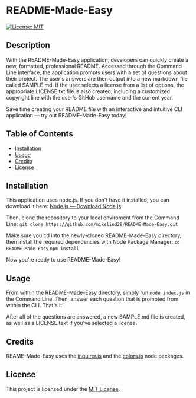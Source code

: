 # README-Made-Easy

[![License: MIT](https://img.shields.io/badge/License-MIT-yellow.svg)](https://opensource.org/licenses/MIT)

## Description

With the README-Made-Easy application, developers can quickly create a new, formatted, professional README. Accessed through the Command Line Interface, the application prompts users with a set of questions about their project. The user's answers are then output into a new markdown file called SAMPLE.md. If the user selects a license from a list of options, the appropriate LICENSE.txt file is also created, including a customized copyright line with the user's GitHub username and the current year.

Save time creating your README file with an interactive and intuitive CLI application — try out README-Made-Easy today!

## Table of Contents

- [Installation](#installation)
- [Usage](#usage)
- [Credits](#credits)
- [License](#license)

## Installation

This application uses node.js. If you don't have it installed, you can download it here: [Node.js — Download Node.js](https://nodejs.org/en/download/package-manager)

Then, clone the repository to your local enviroment from the Command Line:
```git clone https://github.com/mikelind28/README-Made-Easy.git```

Make sure you cd into the newly-cloned README-Made-Easy directory, then install the required dependencies with Node Package Manager:
```cd README-Made-Easy```
```npm install```

Now you're ready to use README-Made-Easy!

## Usage

From within the README-Made-Easy directory, simply run ```node index.js``` in the Command Line. Then, answer each question that is prompted from within the CLI. That's it!

After all of the questions are answered, a new SAMPLE.md file is created, as well as a LICENSE.text if you've selected a license.

## Credits

REAME-Made-Easy uses the [inquirer.js](https://github.com/SBoudrias/Inquirer.js/blob/main/packages/inquirer/README.md) and the [colors.js](https://github.com/Marak/colors.js) node packages. 

## License

This project is licensed under the [MIT License](./LICENSE).
